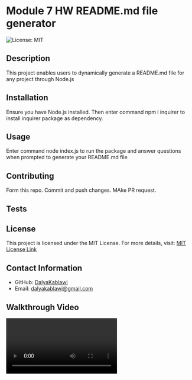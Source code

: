 # Module 7 HW README.md file generator

![License: MIT](https://img.shields.io/badge/License-MIT-yellow.svg)

## Description

This project enables users to dynamically generate a README.md file for any project through Node.js

## Installation

Ensure you have Node.js installed. Then enter command npm i inquirer to install inquirer package as dependency.

## Usage

Enter command node index.js to run the package and answer questions when prompted to generate your README.md file

## Contributing

Form this repo. Commit and push changes. MAke PR request.

## Tests

## License

This project is licensed under the MIT License. For more details, visit:
[MIT License Link](https://opensource.org/licenses/MIT)

## Contact Information

- GitHub: [DalyaKablawi](https://github.com/DalyaKablawi)
- Email: dalyakablawi@gmail.com

## Walkthrough Video

![Walkthrough](./Mod7.mp4)
